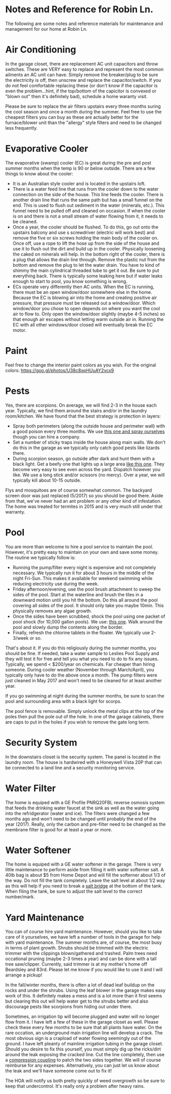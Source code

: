 # Notes and Reference for Robin Ln.

The following are some notes and reference materials for maintenance and management for our home at Robin Ln.

# Air Conditioning
In the garage closet, there are replacement AC unit capacitors and throw switches. These are VERY easy to replace and represent the most common ailments an AC unit can have. Simply remove the breaker/plug to be sure the electricity is off, then unscrew and replace the capacitor/switch. If you do not feel comfortable replacing these (or don't know if the capacitor is even the problem...hint, if the top/bottom of the capicitor is convexed or "blown out" then it's definitely bad), schedule a home waranty visit.

Please be sure to replace the air filters upstairs every three months suring the cool season and once a month during the summer. Feel free to use the cheapest filters you can buy as these are actually better for the furnace/blower unit than the "allergy" style filters and need to be changed less frequently. 

# Evaporative Cooler
The evaporative (swamp) cooler (EC) is great during the pre and post summer months when the temp is 90 or below outside. There are a few things to know about the cooler:

- It is an Australian style cooler and is located in the upstairs loft.
- There is a water feed line that runs from the cooler down to the water connection on the side of the house. This line feeds the cooler. There is another drain line that runs the same path but has a small funnel on the end. This is used to flush out sediment in the water (minerals, etc.). This funnel need to be pulled off and cleaned on occasion. If when the cooler is on and there is not a small stream of water flowing from it, it needs to be cleaned.
- Once a year, the cooler should be flushed. To do this, go out onto the upstairs balcony and use s screwdriver (electric will work best) and remove the five or six screws holding the main body of the cooler on. Once off, use a rope to lift the hose up from the side of the house and use it to flush out the dirt and build up in the cooler. Physically loosening the caked on minerals will help. In the bottom right of the cooler, there is a plug that allows the drain line through. Remove the plastic nut from the bottom and remove the plug to let the water drain. You have to kind of shimmy the main cylindrical threaded tube to get it out. Be sure to put everything back. There is typically some leaking here but if water leaks enough to start to pool, you know something is wrong.
- ECs operate very differently then AC units. When the EC is running, there must be an open window/door somewhere else in the home. Because the EC is blowing air into the home and creating positive air pressure, that pressure must be released out a window/door. Which window/door you chose to open depends on where you want the cool air to flow to. Only open the window/door slightly (maybe 4-5 inches) so that enough air escapes without letting warm outside air in. Running the EC with all other windows/door closed will eventually break the EC motor.

# Paint
Feel free to change the interior paint colors as you wish. For the original colors: https://goo.gl/photos/U38c8xpHUuAY2vcx9

# Pests
Yes, there are scorpions. On average, we will find 2-3 in the house each year. Typically, we find them around the stairs and/or in the laundry room/kitchen. We have found that the best strategy is protection in layers:

- Spray both perimeters (along the outside house and perimeter wall) with a good poison every three months. We use [this one and spray ourselves](https://www.amazon.com/Cy-Kick-Controlled-Release-Cyfluthrin-Insecticide/dp/B002ACMKV8/ref=sr_1_1?s=lawn-garden&ie=UTF8&qid=1494827699&sr=1-1&keywords=scorpion+poison) though you can hire a company. 
- Set a number of sticky traps inside the house along main walls. We don't do this in the garage as we typically only catch good pests like lizards there. 
- During scorpion season, go outside after dark and hunt them with a black light. Get a beefy one that lights up a large area [like this one](https://www.amazon.com/Focuspet-Flashlight-Blacklight-Furniture-batteries/dp/B01MR19UWG/ref=sr_1_12?s=hardware&ie=UTF8&qid=1494827942&sr=1-12&keywords=black+light). They become very easy to see even across the yard. Dispatch however you like. We use a long stick and/or scissors (no mercy). Over a year, we will typically kill about 10-15 outside.

Flys and mosquitoes are of course somewhat common. The backyard screen door was just replaced (5/2017) so you should be good there. Aside from that, we've never had an ant problem or any other kind of infestation. The home was treated for termites in 2015 and is very much still under that warranty. 

# Pool
You are more than welcome to hire a pool service to maintain the pool. However, it's pretty easy to maintain on your own and save some money. The routine we typically follow is:

- Running the pump/filter every night is expensive and not completely necessary. We typically run it for about 3 hours in the middle of the night Fri-Sun. This makes it available for weekend swimming while reducing electricity use during the week.
- Friday afternoon/evening, use the pool brush attachment to sweep the sides of the pool. Start at the waterline and brush the tiles in a downward motion until you hit the bottom. Do this all around the pool covering all sides of the pool. It should only take you maybe 10min. This physically removes any algae growth.
- Once the sides have been scrubbed, shock the pool using one packet of pool shock (for 10,000 gallon pools). We use: [this one](https://www.amazon.com/dp/B00DJ7CNT2/ref=sxr_rr_xsim_1?pf_rd_m=ATVPDKIKX0DER&pf_rd_p=2795440402&pd_rd_wg=Gocjx&pf_rd_r=C71CP24541130VQ3B33W&pf_rd_s=desktop-rhs-carousels&pf_rd_t=301&pd_rd_i=B00DJ7CNT2&pd_rd_w=SzMN7&pf_rd_i=shock&pd_rd_r=D7RDCF8WXR9793NSXVQ0&ie=UTF8&qid=1494827243&sr=1). Walk around the pool and slowly dump the contents along the border.
- Finally, refresh the chlorine tablets in the floater. We typically use 2-3/week or so.

That's about it. If you do this religiously during the summer months, you should be fine. If needed, take a water sample to Leslies Pool Supply and they will test it for free and tell you what you need to do to fix any issues. Typically, we spend < $200/year on chemicals. Far cheaper than hiring someone. During cooler weather (November through March/April), you typically only have to do the above once a month. The pump filters were just cleaned in May 2017 and won't need to be cleaned for at least another year.

If you go swimming at night during the summer months, be sure to scan the pool and surrounding area with a black light for scorps.

The pool fence is removable. Simply unlock the metal clips at the top of the poles then pull the pole out of the hole. In one of the garage cabinets, there are caps to put in the holes if you wish to remove the gate long term. 

# Security System
In the downstairs closet is the security system. The panel is located in the laundry room. The house is hardwired with a Honeywell Vista 20P that can be connected to a land line and a security monitoring service. 

# Water Filter
The home is equiped with a GE Profile PNRQ20FBL reverse osmosis system that feeds the drinking water faucet at the sink as well as the water going into the refridgerator (water and ice). The filters were changed a few months ago and won't need to be changed until probably the end of the year (2017). Really, only the carbon and pre-filter need to be changed as the membrane filter is good for at least a year or more.

# Water Softener
The home is equiped with a GE water softener in the garage. There is very little maintenance to perform aside from filling it with water softerner salt. A 40lb bag is about $5 from Home Depot and will fill the softerner about 1/3 of the way. Do not fill the tank completely. Leave the salt level at about 1/2 way as this will help if you need to break a [salt bridge](https://www.waterstoresgroup.com/resources/Removing-Breaking-Salt-Bridge.pdf) at the bottom of the tank. When filing the tank, be sure to adjust the salt level to the correct number/mark.

# Yard Maintenance
You can of course hire yard maintenance. However, should you like to take care of it yourselves, we have left a number of tools in the garage for help with yard maintenance. The summer months are, of course, the most busy in terms of plant growth. Shrubs should be trimmed with the electric trimmer with the clippings blown/gathered and trashed. Palm trees need occational pruning (maybe 2-3 times a year) and can be done with a tall tree saw/clipper. Currently, said trimmer is at my mother's home off Beardsley and 83rd. Please let me know if you would like to use it and I will arrange a pickup! 

In the fall/winter months, there is often a lot of dead leaf buildup on the rocks and under the shrubs. Using the leaf blower in the garage makes easy work of this. It definitely makes a mess and is a lot more than it first seems but clearing this out will help water get to the shrubs better and also discourage pests like scorpions from hiding out under there.

Sometimes, an irrigation tip will become plugged and water will no longer flow from it. I have left a few of these in the garage closet as well. Please check these every few months to be sure that all plants have water. On the rare occation, an underground main irrigation line will develop a crack. The most obvious sign is a crapload of water flowing seemingly out of the ground. I have left pleanty of mainline irrigation tubing in the garage closet. Should you desire to fix this yourself, you must simply dig up the ricks/dirt around the leak exposing the cracked line. Cut the line completely, then use a [compression coupling](https://www.dripdepot.com/item/compression-tubing-coupling?gdffi=cf83ccffd3ab412e9fd6fb117dbb26c9&gdfms=9ACBF5313FAF407A99F0CD7F49C24F55&gclid=Cj0KEQjwo-XIBRCOycL7hsuI_NoBEiQAuS6HtKDyfNKxyNI3RQLwkeQZ3Iw52SGE5M189FnqU_x_DgYaAiN98P8HAQ) to patch the two sides together. We will of course reimburse for any expenses. Alternatively, you can just let us know about the leak and we'll have someone come out to fix it!

The HOA will notify us both pretty quickly of weed overgrowth so be sure to keep that undercontrol. It's really only a problem after heavy rains.

